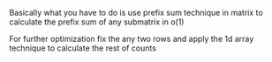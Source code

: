 Basically what you have to do is use prefix sum technique in matrix to calculate the prefix sum of any submatrix in o(1)

For further optimization fix the any two rows and apply the 1d array technique to calculate the rest of counts